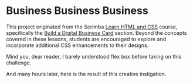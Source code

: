 # Business Business Business
This project originated from the Scrimba [Learn HTML and CSS](https://v2.scrimba.com/learn-html-and-css-c0p) course, specifically the [Build a Digital Business Card](https://v2.scrimba.com/learn-html-and-css-c0p/~01u) section. Beyond the concepts covered in these lessons, students are encouraged to explore and incorporate additional CSS enhancements to their designs.

Mind you, dear reader, I barely understood flex box before taking on this challenge.

And many hours later, here is the result of this creative instigation.